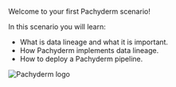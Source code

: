 Welcome to your first Pachyderm scenario!

In this scenario you will learn:

- What is data lineage and what it is important.
- How Pachyderm implements data lineage.
- How to deploy a Pachyderm pipeline.

![Pachyderm logo](/svekars/scenarios/getting-started/assets/Pachyderm-Character_stacked--1200.png)
